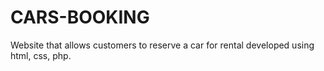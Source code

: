 # CARS-BOOKING
Website that allows customers to reserve a car for rental 
developed using html, css, php.

